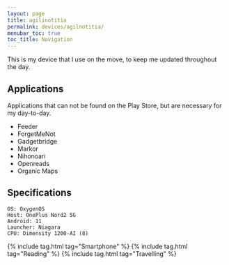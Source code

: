 ```yaml
---
layout: page
title: agilinotitia
permalink: devices/agilnotitia/
menubar_toc: true
toc_title: Navigation
---
```


This is my device that I use on the move, to keep me updated throughout the day.

## Applications

Applications that can not be found on the Play Store, but are necessary for my day-to-day.

- Feeder
- ForgetMeNot
- Gadgetbridge
- Markor
- Nihonoari
- Openreads
- Organic Maps

## Specifications

    OS: OxygenOS
    Host: OnePlus Nord2 5G
    Android: 11
    Launcher: Niagara
    CPU: Dimensity 1200-AI (8)

{% include tag.html tag="Smartphone" %}
{% include tag.html tag="Reading" %}
{% include tag.html tag="Travelling" %}
